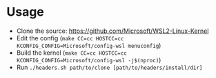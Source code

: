 # Usage

- Clone the source: https://github.com/Microsoft/WSL2-Linux-Kernel
- Edit the config (`make CC=cc HOSTCC=cc KCONFIG_CONFIG=Microsoft/config-wsl menuconfig`)
- Build the kernel (`make CC=cc HOSTCC=cc KCONFIG_CONFIG=Microsoft/config-wsl -j$(nproc)`)
- Run `./headers.sh path/to/clone [path/to/headers/install/dir]`


